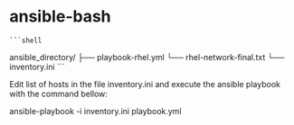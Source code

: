 # ansible-bash

    ```shell
ansible_directory/
├── playbook-rhel.yml
└── rhel-network-final.txt
└── inventory.ini
    ```

Edit list of hosts in the file inventory.ini and execute the ansible playbook with the command bellow:

ansible-playbook -i inventory.ini playbook.yml 
